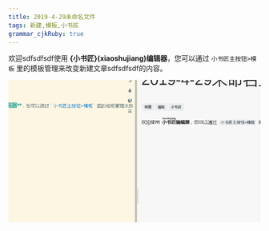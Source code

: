 ```yaml
---
title: 2019-4-29未命名文件 
tags: 新建,模板,小书匠
grammar_cjkRuby: true
---
```



欢迎sdfsdfsdf使用 **{小书匠}(xiaoshujiang)编辑器**，您可以通过 `小书匠主按钮>模板` 里的模板管理来改变新建文章sdfsdfsdf的内容。


![enter description here](./images/1556503477147.png)
